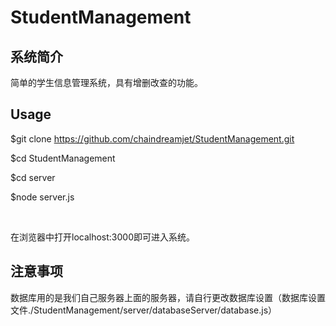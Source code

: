 # StudentManagement
## 系统简介

简单的学生信息管理系统，具有增删改查的功能。

## Usage

$git clone https://github.com/chaindreamjet/StudentManagement.git

$cd StudentManagement

$cd server

$node server.js

</br>

在浏览器中打开localhost:3000即可进入系统。

## 注意事项

数据库用的是我们自己服务器上面的服务器，请自行更改数据库设置（数据库设置文件./StudentManagement/server/databaseServer/database.js） 
